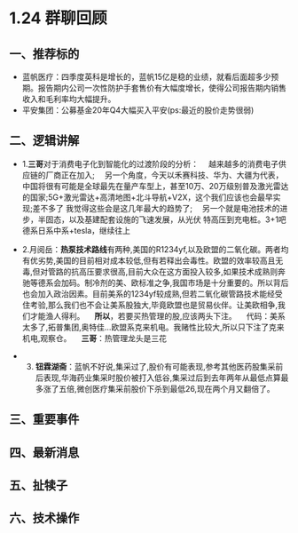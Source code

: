 # 1.24 群聊回顾

## 一、推荐标的
+ 蓝帆医疗：四季度英科是增长的，蓝帆15亿是稳的业绩，就看后面超多少预期。报告期内公司一次性防护手套售价有大幅度增长，使得公司报告期内销售收入和毛利率均大幅提升。
+ 平安集团：公募基金20年Q4大幅买入平安(ps:最近的股价走势很弱)

## 二、逻辑讲解
+ 1.**三哥**对于消费电子化到智能化的过渡阶段的分析：
&emsp;越来越多的消费电子供应链的厂商正在加入;
&emsp;另一个角度，今天以禾赛科技、华为、大疆为代表，中国将很有可能是全球最先在量产车型上，甚至10万、20万级别普及激光雷达的国家;5G+激光雷达+高清地图+北斗导航+V2X，这个我们应该也会最早实现;差不多了 我觉得这些会是这几年最大的趋势了;
&emsp;另一个就是电池技术的进步，半固态，以及基建配套设施的飞速发展，从光伏 特高压到充电桩。3+1吧 德系日系中系+tesla，继续往上

+ 2.月阅岳：**热泵技术路线**有两种,美国的R1234yf,以及欧盟的二氧化碳。两者均有优劣势,美国的目前相对成本较低,但有若释出会毒性。欧盟的效率较高且无毒,但对管路的抗高压要求很高,目前大众在这方面投入较多,如果技术成熟则奔驰等德系会加码。制冷剂的美、欧标准之争,我国市场是十分重要的。所以背后也会加入政治因素。目前美系的1234yf较成熟,但若二氧化碳管路技术能经受住考验,那么我们也不会让美系股独大,毕竟欧盟也是贸易伙伴。让美欧相争,我们才能渔人得利。
&emsp;**所以**，若要买热管理的股,应该两头下注。
&emsp;代码：美系太多了,拓普集团,奥特佳…欧盟系克来机电。我赌性比较大,所以只下注了克来机电,观察仓。
&emsp;**三哥**：热管理龙头是三花

+ 3. **钮霖湖斋**：蓝帆不好说,集采过了,股价有可能表现,参考其他医药股集采前后表现,华海药业集采时股价被打入低谷,集采过后到去年两年从最低点算最多涨了五倍,微创医疗集采前股价下杀到最低26,现在两个月又翻倍了。

## 三、重要事件

## 四、最新消息


## 五、扯犊子


## 六、技术操作
